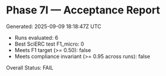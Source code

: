 # Phase 7I — Acceptance Report

Generated: 2025-09-09 18:18:47Z UTC

- Runs evaluated: 6
- Best SciERC test F1_micro: 0
- Meets F1 target (>= 0.50): false
- Meets compliance invariant (>= 0.95 across runs): false

Overall Status: FAIL
